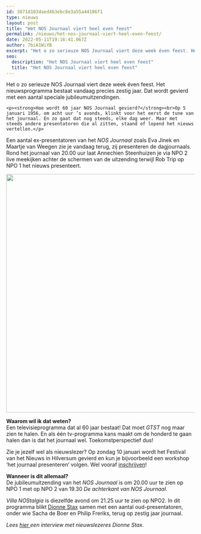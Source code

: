 ```yaml
---
id: 3871d103daed463ebc8e3a55a44106f1
type: nieuws
layout: post
title: "Het NOS Journaal viert heel even feest"
permalink: /nieuws/het-nos-journaal-viert-heel-even-feest/
date: 2022-05-11T19:16:41.067Z
author: 7biA1WiYB
excerpt: "Het o zo serieuze NOS Journaal viert deze week éven feest. Het nieuwsprogramma bestaat vandaag precies zestig jaar. Dat wordt gevierd met een aantal speciale jubileumuitzendingen.  "
seo:
  description: "Het NOS Journaal viert heel even feest"
  title: "Het NOS Journaal viert heel even feest"
---
```

Het o zo serieuze NOS Journaal viert deze week éven feest. Het nieuwsprogramma bestaat vandaag precies zestig jaar. Dat wordt gevierd met een aantal speciale jubileumuitzendingen.  

    <p><strong>Hoe wordt 60 jaar NOS Journaal gevierd?</strong><br>Op 5 januari 1956, om acht uur ’s avonds, klinkt voor het eerst de tune van het journaal. En zo gaat dat nog steeds, elke dag weer. Maar met steeds andere presentatoren die al zitten, staand of lopend het nieuws vertellen.</p>
<p>Een aantal ex-presentatoren van het <em>NOS Journaal</em> zoals Eva Jinek en Maartje van Weegen zie je vandaag terug, zij presenteren de dagjournaals. Rond het journaal van 20.00 uur laat Annechien Steenhuizen je via NPO 2 live meekijken achter de schermen van de uitzending terwijl Rob Trip op NPO 1 het nieuws presenteert.</p>
<p><div class="media media-element-container media-default"><div id="file-14888" class="file file-image file-image-jpeg">

        
  
  <div class="content">
    <img title="Beeld: ANP" height="637" width="1328" class="media-element file-default" src="https://7dagen.netlify.app/sites/default/files/anp%20maartje.jpg" alt="">  </div>

  
</div>
</div>
<p><strong>Waarom wil ik dat weten?</strong><br>Een televisieprogramma dat al 60 jaar bestaat! Dat moet <em>GTST </em>nog maar zien te halen. En als één tv-programma kans maakt om de honderd te gaan halen dan is dat het journaal wel. Toekomstperspectief dus!</p>
<p>Zie je jezelf wel als nieuwslezer? Op zondag 10 januari wordt het Festival van het Nieuws in Hilversum gevierd en kun je bijvoorbeeld een workshop ‘het journaal presenteren’ volgen. Wel vooraf <a href="http://sites.nos.nl/festival/" target="_blank">inschrijven</a>!</p>
<p><strong>Wanneer is dit allemaal?</strong><br>De jubileumuitzending van het <em>NOS Journaal</em> is om 20.00 uur te zien op NPO 1 met op NPO 2 van 19.30 <em>De achterkant van NOS Journaal</em>.</p>
<p><em>Villa NOStalgia</em> is diezelfde avond om 21.25 uur te zien op NPO2. In dit programma blikt <a href="https://7dagen.netlify.app/lifestyle/nieuwslezeres-dionne-stax-viert-60-jaar-nos-journaal">Dionne Stax</a> samen met een aantal oud-presentatoren, onder wie Sacha de Boer en Philip Freriks, terug op zestig jaar journaal.</p>
<p><em>Lees <a href="https://7dagen.netlify.app/lifestyle/ik-kan-nog-steeds-wel-om-mijn-blooper-lachen">hier </a>een interview met nieuwslezeres Dionne Stax.</em></p>  
